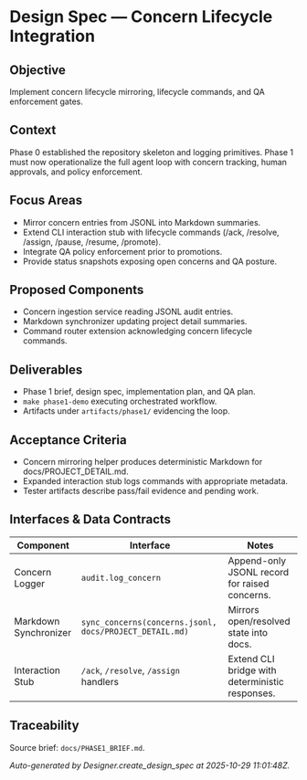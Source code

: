# Design Spec — Concern Lifecycle Integration

## Objective
Implement concern lifecycle mirroring, lifecycle commands, and QA enforcement gates.

## Context
Phase 0 established the repository skeleton and logging primitives. Phase 1 must now operationalize the full agent loop with concern tracking, human approvals, and policy enforcement.

## Focus Areas
- Mirror concern entries from JSONL into Markdown summaries.
- Extend CLI interaction stub with lifecycle commands (/ack, /resolve, /assign, /pause, /resume, /promote).
- Integrate QA policy enforcement prior to promotions.
- Provide status snapshots exposing open concerns and QA posture.

## Proposed Components
- Concern ingestion service reading JSONL audit entries.
- Markdown synchronizer updating project detail summaries.
- Command router extension acknowledging concern lifecycle commands.

## Deliverables
- Phase 1 brief, design spec, implementation plan, and QA plan.
- `make phase1-demo` executing orchestrated workflow.
- Artifacts under `artifacts/phase1/` evidencing the loop.

## Acceptance Criteria
- Concern mirroring helper produces deterministic Markdown for docs/PROJECT_DETAIL.md.
- Expanded interaction stub logs commands with appropriate metadata.
- Tester artifacts describe pass/fail evidence and pending work.

## Interfaces & Data Contracts
| Component | Interface | Notes |
| --------- | --------- | ----- |
| Concern Logger | `audit.log_concern` | Append-only JSONL record for raised concerns. |
| Markdown Synchronizer | `sync_concerns(concerns.jsonl, docs/PROJECT_DETAIL.md)` | Mirrors open/resolved state into docs. |
| Interaction Stub | `/ack`, `/resolve`, `/assign` handlers | Extend CLI bridge with deterministic responses. |

## Traceability
Source brief: `docs/PHASE1_BRIEF.md`.

_Auto-generated by Designer.create_design_spec at 2025-10-29 11:01:48Z._
